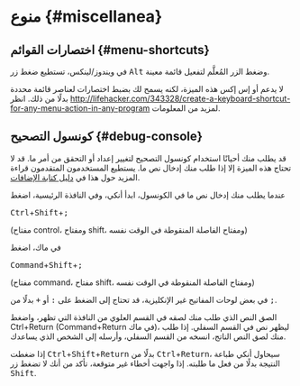# منوع {#miscellanea}

<!-- toc -->

## اختصارات القوائم {#menu-shortcuts}

في ويندوز/لينكس، تستطيع ضغط زر <kbd>Alt</kbd> وضغط الزر المُعلَّم لتفعيل قائمة معينة.

لا  يدعم أو إس إكس هذه الميزة، لكنه يسمح لك بضبط اختصارات لعناصر قائمة محددة بدلًا من ذلك.
انظر <http://lifehacker.com/343328/create-a-keyboard-shortcut-for-any-menu-action-in-any-program>
لمزيد من المعلومات.

## كونسول التصحيح {#debug-console}

قد يطلب منك أحيانًا استخدام كونسول التصحيح لتغيير إعداد أو التحقق من أمر ما.
قد لا تحتاج هذه الميزة إلا إذا طلب منك إدخال نص ما. يستطيع المستخدمون المتقدمون
قراءة المزيد حول هذا في [دليل كتابة الإضافات](https://addon-docs.ankiweb.net/debugging.html#debug-console).

عندما يطلب منك إدخال نص ما في الكونسول، ابدأ أنكي، وفي النافذة الرئيسية، اضغط

<span dir="ltr"> <kbd>Ctrl</kbd>+<kbd>Shift</kbd>+<kbd>;</kbd></span>

(مفتاح control، ومفتاح shift، ومفتاح الفاصلة المنقوطة في الوقت نفسه)

في ماك، اضغط

<span dir="ltr"> <kbd>Command</kbd>+<kbd>Shift</kbd>+<kbd>;</kbd></span>

(مفتاح command، مفتاح shift، ومفتاح الفاصلة المنقوطة في الوقت نفسه)

في بعض لوحات المفاتيح غير الإنكليزية، قد تحتاج إلى الضغط على <kbd>:</kbd> أو <kbd>+</kbd> بدلًا من <kbd>;</kbd>.

الصق النص الذي طلب منك لصقه في القسم العلوي من النافذة التي تظهر، واضغط Ctrl+Return
(Command+Return في ماك)، ليظهر نص في القسم السفلي. إذا طلب منك لصق النص الناتج،
انسخه من القسم السفلي، وأرسله إلى الشخص الذي يساعدك.

إذا ضغطت <kbd>Ctrl</kbd>+<kbd>Shift</kbd>+<kbd>Return</kbd> بدلًا من <kbd>Ctrl</kbd>+<kbd>Return</kbd>، سيحاول أنكي طباعة النتيجة
بدلًا من فعل ما طلبته. إذا واجهت أخطاء غير متوقعة، تأكد من أنك لا تضغط زر <kbd>Shift</kbd>.
